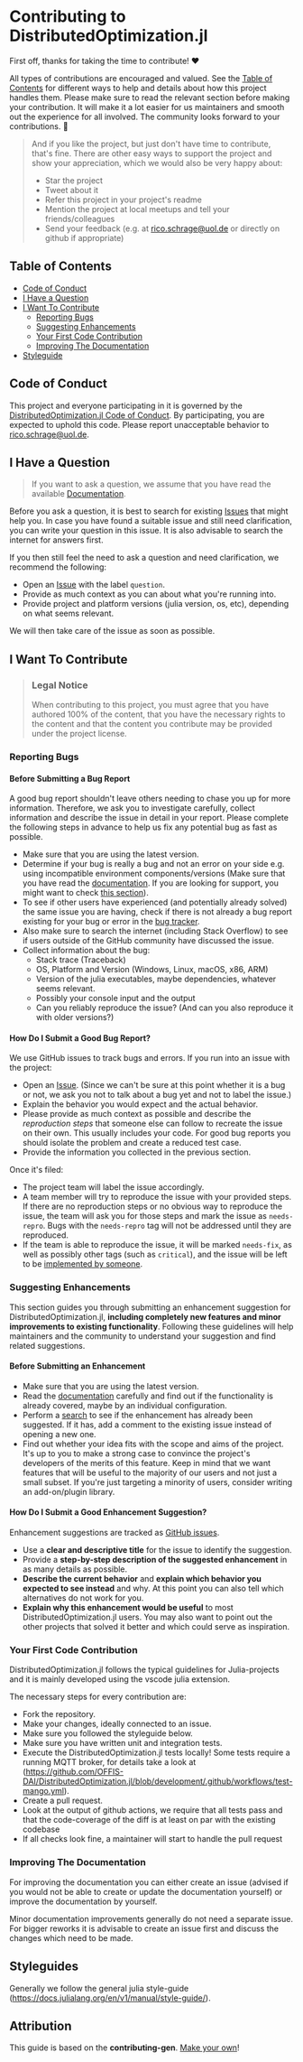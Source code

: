 <!-- omit in toc -->
# Contributing to DistributedOptimization.jl

First off, thanks for taking the time to contribute! ❤️

All types of contributions are encouraged and valued. See the [Table of Contents](#table-of-contents) for different ways to help and details about how this project handles them. Please make sure to read the relevant section before making your contribution. It will make it a lot easier for us maintainers and smooth out the experience for all involved. The community looks forward to your contributions. 🎉

> And if you like the project, but just don't have time to contribute, that's fine. There are other easy ways to support the project and show your appreciation, which we would also be very happy about:
> - Star the project
> - Tweet about it
> - Refer this project in your project's readme
> - Mention the project at local meetups and tell your friends/colleagues
> - Send your feedback (e.g. at rico.schrage@uol.de or directly on github if appropriate)

<!-- omit in toc -->
## Table of Contents

- [Code of Conduct](#code-of-conduct)
- [I Have a Question](#i-have-a-question)
- [I Want To Contribute](#i-want-to-contribute)
  - [Reporting Bugs](#reporting-bugs)
  - [Suggesting Enhancements](#suggesting-enhancements)
  - [Your First Code Contribution](#your-first-code-contribution)
  - [Improving The Documentation](#improving-the-documentation)
- [Styleguide](#styleguides)


## Code of Conduct

This project and everyone participating in it is governed by the
[DistributedOptimization.jl Code of Conduct](https://github.com/OFFIS-DAI/DistributedOptimization.jl/blob/master/CODE_OF_CONDUCT.md).
By participating, you are expected to uphold this code. Please report unacceptable behavior
to <rico.schrage@uol.de>.


## I Have a Question

> If you want to ask a question, we assume that you have read the available [Documentation](https://offis-dai.github.io/DistributedOptimization.jl/stable/).

Before you ask a question, it is best to search for existing [Issues](https://github.com/OFFIS-DAI/DistributedOptimization.jl/issues) that might help you. In case you have found a suitable issue and still need clarification, you can write your question in this issue. It is also advisable to search the internet for answers first.

If you then still feel the need to ask a question and need clarification, we recommend the following:

- Open an [Issue](https://github.com/OFFIS-DAI/DistributedOptimization.jl/issues/new) with the label `question`.
- Provide as much context as you can about what you're running into.
- Provide project and platform versions (julia version, os, etc), depending on what seems relevant.

We will then take care of the issue as soon as possible.

## I Want To Contribute

> ### Legal Notice <!-- omit in toc -->
> When contributing to this project, you must agree that you have authored 100% of the content, that you have the necessary rights to the content and that the content you contribute may be provided under the project license.

### Reporting Bugs

<!-- omit in toc -->
#### Before Submitting a Bug Report

A good bug report shouldn't leave others needing to chase you up for more information. Therefore, we ask you to investigate carefully, collect information and describe the issue in detail in your report. Please complete the following steps in advance to help us fix any potential bug as fast as possible.

- Make sure that you are using the latest version.
- Determine if your bug is really a bug and not an error on your side e.g. using incompatible environment components/versions (Make sure that you have read the [documentation](https://offis-dai.github.io/DistributedOptimization.jl/stable/). If you are looking for support, you might want to check [this section](#i-have-a-question)).
- To see if other users have experienced (and potentially already solved) the same issue you are having, check if there is not already a bug report existing for your bug or error in the [bug tracker](https://github.com/OFFIS-DAI/DistributedOptimization.jl/issues?q=label%3Abug).
- Also make sure to search the internet (including Stack Overflow) to see if users outside of the GitHub community have discussed the issue.
- Collect information about the bug:
  - Stack trace (Traceback)
  - OS, Platform and Version (Windows, Linux, macOS, x86, ARM)
  - Version of the julia executables, maybe dependencies, whatever seems relevant.
  - Possibly your console input and the output
  - Can you reliably reproduce the issue? (And can you also reproduce it with older versions?)

<!-- omit in toc -->
#### How Do I Submit a Good Bug Report?

We use GitHub issues to track bugs and errors. If you run into an issue with the project:

- Open an [Issue](https://github.com/OFFIS-DAI/DistributedOptimization.jl/issues/new). (Since we can't be sure at this point whether it is a bug or not, we ask you not to talk about a bug yet and not to label the issue.)
- Explain the behavior you would expect and the actual behavior.
- Please provide as much context as possible and describe the *reproduction steps* that someone else can follow to recreate the issue on their own. This usually includes your code. For good bug reports you should isolate the problem and create a reduced test case.
- Provide the information you collected in the previous section.

Once it's filed:

- The project team will label the issue accordingly.
- A team member will try to reproduce the issue with your provided steps. If there are no reproduction steps or no obvious way to reproduce the issue, the team will ask you for those steps and mark the issue as `needs-repro`. Bugs with the `needs-repro` tag will not be addressed until they are reproduced.
- If the team is able to reproduce the issue, it will be marked `needs-fix`, as well as possibly other tags (such as `critical`), and the issue will be left to be [implemented by someone](#your-first-code-contribution).



### Suggesting Enhancements

This section guides you through submitting an enhancement suggestion for DistributedOptimization.jl, **including completely new features and minor improvements to existing functionality**. Following these guidelines will help maintainers and the community to understand your suggestion and find related suggestions.

<!-- omit in toc -->
#### Before Submitting an Enhancement

- Make sure that you are using the latest version.
- Read the [documentation](https://offis-dai.github.io/DistributedOptimization.jl/stable/) carefully and find out if the functionality is already covered, maybe by an individual configuration.
- Perform a [search](https://github.com/OFFIS-DAI/DistributedOptimization.jl/issues) to see if the enhancement has already been suggested. If it has, add a comment to the existing issue instead of opening a new one.
- Find out whether your idea fits with the scope and aims of the project. It's up to you to make a strong case to convince the project's developers of the merits of this feature. Keep in mind that we want features that will be useful to the majority of our users and not just a small subset. If you're just targeting a minority of users, consider writing an add-on/plugin library.

<!-- omit in toc -->
#### How Do I Submit a Good Enhancement Suggestion?

Enhancement suggestions are tracked as [GitHub issues](https://github.com/OFFIS-DAI/DistributedOptimization.jl/issues).

- Use a **clear and descriptive title** for the issue to identify the suggestion.
- Provide a **step-by-step description of the suggested enhancement** in as many details as possible.
- **Describe the current behavior** and **explain which behavior you expected to see instead** and why. At this point you can also tell which alternatives do not work for you.
- **Explain why this enhancement would be useful** to most DistributedOptimization.jl users. You may also want to point out the other projects that solved it better and which could serve as inspiration.

### Your First Code Contribution

DistributedOptimization.jl follows the typical guidelines for Julia-projects and it is mainly developed using the vscode julia extension. 

The necessary steps for every contribution are:
* Fork the repository.
* Make your changes, ideally connected to an issue.
* Make sure you followed the styleguide below.
* Make sure you have written unit and integration tests.
* Execute the DistributedOptimization.jl tests locally! Some tests require a running MQTT broker, for details take a look at (https://github.com/OFFIS-DAI/DistributedOptimization.jl/blob/development/.github/workflows/test-mango.yml).
* Create a pull request.
* Look at the output of github actions, we require that all tests pass and that the code-coverage of the diff is at least on par with the existing codebase
* If all checks look fine, a maintainer will start to handle the pull request 

### Improving The Documentation

For improving the documentation you can either create an issue (advised if you would not be able to create or update the documentation yourself) or improve the documentation by yourself.

Minor documentation improvements generally do not need a separate issue. For bigger reworks it is advisable to create an issue first and discuss the changes which need to be made.

## Styleguides

Generally we follow the general julia style-guide (https://docs.julialang.org/en/v1/manual/style-guide/).


<!-- omit in toc -->
## Attribution
This guide is based on the **contributing-gen**. [Make your own](https://github.com/bttger/contributing-gen)!

